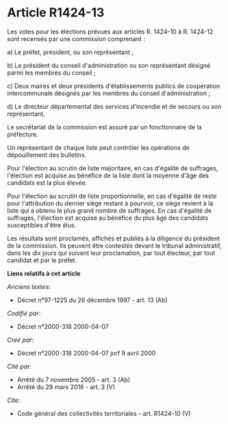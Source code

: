 # Article R1424-13

Les votes pour les élections prévues aux articles R. 1424-10 à R. 1424-12 sont recensés par une commission comprenant : 

a) Le préfet, président, ou son représentant ; 

b) Le président du conseil d'administration ou son représentant désigné parmi les membres du conseil ; 

c) Deux maires et deux présidents d'établissements publics de coopération intercommunale désignés par les membres du conseil
d'administration ; 

d) Le directeur départemental des services d'incendie et de secours ou son représentant. 

Le secrétariat de la commission est assuré par un fonctionnaire de la préfecture. 

Un représentant de chaque liste peut contrôler les opérations de dépouillement des bulletins. 

Pour l'élection au scrutin de liste majoritaire, en cas d'égalité de suffrages, l'élection est acquise au bénéfice de la
liste dont la moyenne d'âge des candidats est la plus élevée. 

Pour l'élection au scrutin de liste proportionnelle, en cas d'égalité de reste pour l'attribution du dernier siège restant à
pourvoir, ce siège revient à la liste qui a obtenu le plus grand nombre de suffrages. En cas d'égalité de suffrages,
l'élection est acquise au bénéfice du plus âgé des candidats susceptibles d'être élus. 

Les résultats sont proclamés, affichés et publiés à la diligence du président de la commission. Ils peuvent être contestés
devant le tribunal administratif, dans les dix jours qui suivent leur proclamation, par tout électeur, par tout candidat et
par le préfet.

**Liens relatifs à cet article**

_Anciens textes_:

  - Décret n°97-1225 du 26 décembre 1997 - art. 13 (Ab)

_Codifié par_:

  - Décret n°2000-318 2000-04-07

_Créé par_:

  - Décret n°2000-318 2000-04-07 jorf 9 avril 2000

_Cité par_:

  - Arrêté du 7 novembre 2005 - art. 3 (Ab)
  - Arrêté du 29 mars 2016 - art. 3 (V)

_Cite_:

  - Code général des collectivités territoriales - art. R1424-10 (V)
